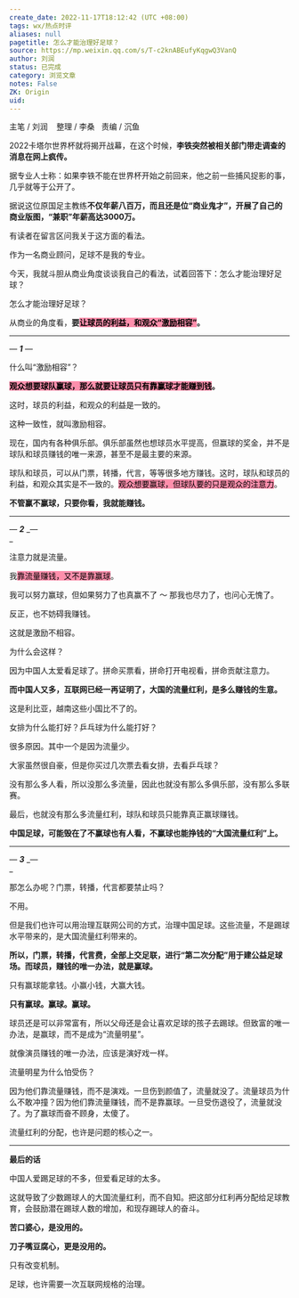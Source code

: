 ```yaml
---
create_date: 2022-11-17T18:12:42 (UTC +08:00)
tags: wx/热点时评
aliases: null
pagetitle: 怎么才能治理好足球？
source: https://mp.weixin.qq.com/s/T-c2knABEufyKqgwQ3VanQ
author: 刘润
status: 已完成
category: 浏览文章
notes: False
ZK: Origin
uid: 
---
```


主笔 / 刘润    整理 / 李桑   责编 / 沉鱼  

2022卡塔尔世界杯就将揭开战幕，在这个时候，**李铁突然被相关部门带走调查的消息在网上疯传。**

据专业人士称：如果李铁不能在世界杯开始之前回来，他之前一些捕风捉影的事，几乎就等于公开了。  

据说这位原国足主教练**不仅年薪八百万，而且还是位“商业鬼才”，**开展了自己的商业版图，**“兼职”年薪高达3000万。**

有读者在留言区问我关于这方面的看法。  

作为一名商业顾问，足球不是我的专业。  

今天，我就斗胆从商业角度谈谈我自己的看法，试着回答下：怎么才能治理好足球？  

怎么才能治理好足球？

从商业的角度看，**要<mark style="background: #FF5582A6;">让球员的利益，和观众“激励相容”</mark>。**

___

_—_ _****1****_ _—_

什么叫“激励相容”？

**<mark style="background: #FF5582A6;">观众想要球队赢球，那么就要让球员只有靠赢球才能赚到钱</mark>。**

这时，球员的利益，和观众的利益是一致的。

这种一致性，就叫激励相容。

现在，国内有各种俱乐部。俱乐部虽然也想球员水平提高，但赢球的奖金，并不是球队和球员赚钱的唯一来源，甚至不是最主要的来源。

球队和球员，可以从门票，转播，代言，等等很多地方赚钱。这时，球队和球员的利益，和观众其实是不一致的。<mark style="background: #FF5582A6;">观众想要赢球，但球队要的只是观众的注意力</mark>。

**不管赢不赢球，只要你看，我就能赚钱。**

___

_—_ _****2****_ _—  
_

注意力就是流量。

我<mark style="background: #FF5582A6;">靠流量赚钱，又不是靠赢球</mark>。

我可以努力赢球，但如果努力了也真赢不了 ～ 那我也尽力了，也问心无愧了。

反正，也不妨碍我赚钱。

这就是激励不相容。

为什么会这样？

因为中国人太爱看足球了。拼命买票看，拼命打开电视看，拼命贡献注意力。

**而中国人又多，互联网已经一再证明了，大国的流量红利，是多么赚钱的生意。**

这是利比亚，越南这些小国比不了的。

女排为什么能打好？乒乓球为什么能打好？

很多原因。其中一个是因为流量少。

大家虽然很自豪，但是你买过几次票去看女排，去看乒乓球？

没有那么多人看，所以没那么多流量，因此也就没有那么多俱乐部，没有那么多联赛。

最后，也就没有那么多流量红利，球队和球员只能靠真正赢球赚钱。

**中国足球，可能毁在了不赢球也有人看，不赢球也能挣钱的“大国流量红利”上。**

___

_—_ _****3****_ _—  
_

  
那怎么办呢？门票，转播，代言都要禁止吗？

不用。

但是我们也许可以用治理互联网公司的方式，治理中国足球。这些流量，不是踢球水平带来的，是大国流量红利带来的。

**所以，门票，转播，代言费，全部上交足联，进行“第二次分配”用于建公益足球场。而球员，赚钱的唯一办法，就是赢球。**

只有赢球能拿钱。小赢小钱，大赢大钱。

**只有赢球。赢球。赢球。**

球员还是可以非常富有，所以父母还是会让喜欢足球的孩子去踢球。但致富的唯一办法，是赢球，而不是成为“流量明星”。

就像演员赚钱的唯一办法，应该是演好戏一样。

流量明星为什么怕受伤？

因为他们靠流量赚钱，而不是演戏。一旦伤到颜值了，流量就没了。流量球员为什么不敢冲撞？因为他们靠流量赚钱，而不是靠赢球。一旦受伤退役了，流量就没了。为了赢球而奋不顾身，太傻了。

流量红利的分配，也许是问题的核心之一。

___

**最后的话**

中国人爱踢足球的不多，但爱看足球的太多。

这就导致了少数踢球人的大国流量红利，而不自知。把这部分红利再分配给足球教育，会鼓励潜在踢球人数的增加，和现存踢球人的奋斗。

**苦口婆心，是没用的。**

**刀子嘴豆腐心，更是没用的。**

只有改变机制。

足球，也许需要一次互联网规格的治理。

